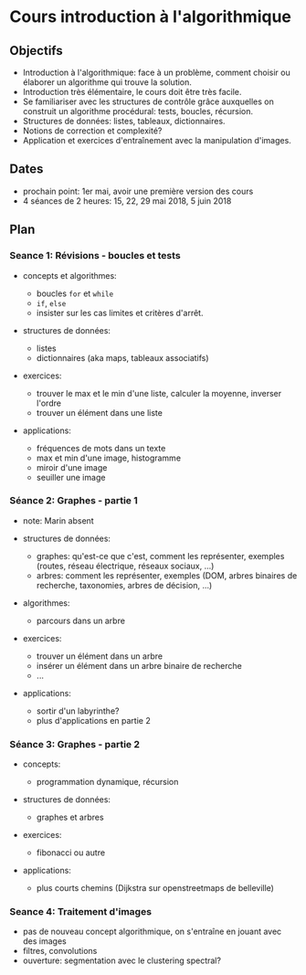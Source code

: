 # Cours introduction à l'algorithmique

## Objectifs

- Introduction à l'algorithmique: face à un problème, comment choisir ou
  élaborer un algorithme qui trouve la solution.
- Introduction très élémentaire, le cours doit être très facile.
- Se familiariser avec les structures de contrôle grâce auxquelles on construit
  un algorithme procédural: tests, boucles, récursion.
- Structures de données: listes, tableaux, dictionnaires.
- Notions de correction et complexité?
- Application et exercices d'entraînement avec la manipulation d'images.

## Dates

- prochain point: 1er mai, avoir une première version des cours
- 4 séances de 2 heures: 15, 22, 29 mai 2018, 5 juin 2018

## Plan

### Seance 1: Révisions - boucles et tests

- concepts et algorithmes:
    - boucles `for` et `while`
    - `if`, `else`
    - insister sur les cas limites et critères d'arrêt.
        
- structures de données:
    - listes
    - dictionnaires (aka maps, tableaux associatifs)

- exercices:
    - trouver le max et le min d'une liste, calculer la moyenne, inverser l'ordre
    - trouver un élément dans une liste

- applications:
    - fréquences de mots dans un texte
    - max et min d'une image, histogramme
    - miroir d'une image
    - seuiller une image

### Séance 2: Graphes - partie 1

- note: Marin absent

- structures de données:
    - graphes: qu'est-ce que c'est, comment les représenter, exemples (routes,
      réseau électrique, réseaux sociaux, ...)
    - arbres: comment les représenter, exemples (DOM, arbres binaires de recherche,
      taxonomies, arbres de décision, ...)
      
- algorithmes:
    - parcours dans un arbre
    
- exercices:
    - trouver un élément dans un arbre
    - insérer un élément dans un arbre binaire de recherche
    - ...
    
- applications: 
    - sortir d'un labyrinthe?
    - plus d'applications en partie 2


### Séance 3: Graphes - partie 2

- concepts: 
    - programmation dynamique, récursion

- structures de données:
    - graphes et arbres

- exercices:
    - fibonacci ou autre
    
- applications:
    - plus courts chemins (Dijkstra sur openstreetmaps de belleville)

### Seance 4: Traitement d'images

- pas de nouveau concept algorithmique, on s'entraîne en jouant avec des images
- filtres, convolutions
- ouverture: segmentation avec le clustering spectral?
